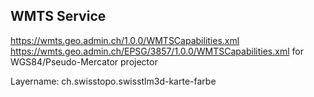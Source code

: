 ## WMTS Service

https://wmts.geo.admin.ch/1.0.0/WMTSCapabilities.xml
https://wmts.geo.admin.ch/EPSG/3857/1.0.0/WMTSCapabilities.xml for WGS84/Pseudo-Mercator projector

Layername: ch.swisstopo.swisstlm3d-karte-farbe
